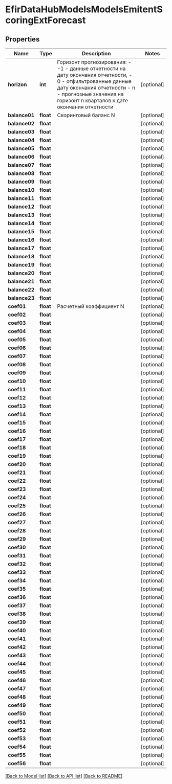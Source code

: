 # EfirDataHubModelsModelsEmitentScoringExtForecast

## Properties
Name | Type | Description | Notes
------------ | ------------- | ------------- | -------------
**horizon** | **int** | Горизонт прогнозирования:  - -1 - данные отчетности на дату окончания отчетности,  - 0 - отфильтрованные данные дату окончания отчетности  - n - прогнозные значения на горизонт n кварталов к дате окончания отчетности | [optional] 
**balance01** | **float** | Скоринговый баланс N | [optional] 
**balance02** | **float** |  | [optional] 
**balance03** | **float** |  | [optional] 
**balance04** | **float** |  | [optional] 
**balance05** | **float** |  | [optional] 
**balance06** | **float** |  | [optional] 
**balance07** | **float** |  | [optional] 
**balance08** | **float** |  | [optional] 
**balance09** | **float** |  | [optional] 
**balance10** | **float** |  | [optional] 
**balance11** | **float** |  | [optional] 
**balance12** | **float** |  | [optional] 
**balance13** | **float** |  | [optional] 
**balance14** | **float** |  | [optional] 
**balance15** | **float** |  | [optional] 
**balance16** | **float** |  | [optional] 
**balance17** | **float** |  | [optional] 
**balance18** | **float** |  | [optional] 
**balance19** | **float** |  | [optional] 
**balance20** | **float** |  | [optional] 
**balance21** | **float** |  | [optional] 
**balance22** | **float** |  | [optional] 
**balance23** | **float** |  | [optional] 
**coef01** | **float** | Расчетный коэффициент N | [optional] 
**coef02** | **float** |  | [optional] 
**coef03** | **float** |  | [optional] 
**coef04** | **float** |  | [optional] 
**coef05** | **float** |  | [optional] 
**coef06** | **float** |  | [optional] 
**coef07** | **float** |  | [optional] 
**coef08** | **float** |  | [optional] 
**coef09** | **float** |  | [optional] 
**coef10** | **float** |  | [optional] 
**coef11** | **float** |  | [optional] 
**coef12** | **float** |  | [optional] 
**coef13** | **float** |  | [optional] 
**coef14** | **float** |  | [optional] 
**coef15** | **float** |  | [optional] 
**coef16** | **float** |  | [optional] 
**coef17** | **float** |  | [optional] 
**coef18** | **float** |  | [optional] 
**coef19** | **float** |  | [optional] 
**coef20** | **float** |  | [optional] 
**coef21** | **float** |  | [optional] 
**coef22** | **float** |  | [optional] 
**coef23** | **float** |  | [optional] 
**coef24** | **float** |  | [optional] 
**coef25** | **float** |  | [optional] 
**coef26** | **float** |  | [optional] 
**coef27** | **float** |  | [optional] 
**coef28** | **float** |  | [optional] 
**coef29** | **float** |  | [optional] 
**coef30** | **float** |  | [optional] 
**coef31** | **float** |  | [optional] 
**coef32** | **float** |  | [optional] 
**coef33** | **float** |  | [optional] 
**coef34** | **float** |  | [optional] 
**coef35** | **float** |  | [optional] 
**coef36** | **float** |  | [optional] 
**coef37** | **float** |  | [optional] 
**coef38** | **float** |  | [optional] 
**coef39** | **float** |  | [optional] 
**coef40** | **float** |  | [optional] 
**coef41** | **float** |  | [optional] 
**coef42** | **float** |  | [optional] 
**coef43** | **float** |  | [optional] 
**coef44** | **float** |  | [optional] 
**coef45** | **float** |  | [optional] 
**coef46** | **float** |  | [optional] 
**coef47** | **float** |  | [optional] 
**coef48** | **float** |  | [optional] 
**coef49** | **float** |  | [optional] 
**coef50** | **float** |  | [optional] 
**coef51** | **float** |  | [optional] 
**coef52** | **float** |  | [optional] 
**coef53** | **float** |  | [optional] 
**coef54** | **float** |  | [optional] 
**coef55** | **float** |  | [optional] 
**coef56** | **float** |  | [optional] 

[[Back to Model list]](../README.md#documentation-for-models) [[Back to API list]](../README.md#documentation-for-api-endpoints) [[Back to README]](../README.md)

